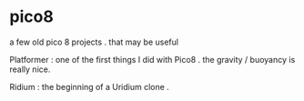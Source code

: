 # pico8
a few old pico 8 projects . that may be useful 

Platformer :
one of the first things I did with Pico8 . the gravity / buoyancy is really nice.

Ridium : 
the beginning of a Uridium clone . 
